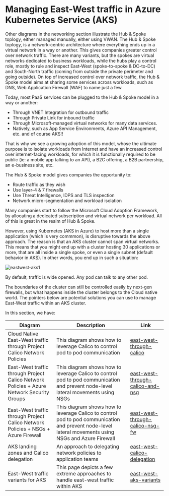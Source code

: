 # Managing East-West traffic in Azure Kubernetes Service (AKS)

Other diagrams in the networking section illustrate the Hub & Spoke toplogy, either managed manually, either using VWAN. The Hub & Spoke toplogy, is a network-centric architecture where everything ends up in a virtual network in a way or another. This gives companies greater control over network traffic. There are many variants, but the spokes are virtual networks dedicated to business workloads, while the hubs play a control role, mostly to rule and inspect East-West  (spoke-to-spoke & DC-to-DC) and South-North traffic (coming from outside the private perimeter and going outside).  On top of increased control over network traffic, the Hub & Spoke model aims at sharing some services across workloads, such as DNS, Web Application Firewall (WAF) to name just a few.

Today, most PaaS services can be plugged to the Hub & Spoke model in a way or another:

- Through VNET Integration for outbound traffic
- Through Private Link for inbound traffic
- Through Microsoft-managed virtual networks for many data services.
- Natively, such as App Service Environments, Azure API Management, etc. and of course AKS!!

That is why we see a growing adoption of this model, whose the ultimate purpose is to isolate workloads from Internet and have an increased control over internet-facing workloads, for which it is functionally required to be public (ie: a mobile app talking to an API), a B2C offering, a B2B partnership, an e-business site, etc.

The Hub & Spoke model gives companies the opportunity to:

- Route traffic as they wish
- Use layer-4 & 7 firewalls
- Use Threat Intelligence, IDPS and TLS inspection
- Network micro-segmentation and workload isolation

Many companies start to follow the Microsoft Cloud Adoption Framework, by allocating a dedicated subscription and virtual network per workload. All of this is great in the realm of Hub & Spoke.

However, using Kubernetes (AKS in Azure) to host more than a single application (which is very commmon), is disruptive towards the above approach. The reason is that an AKS cluster cannot span virtual networks. This means that you might end up with a cluster hosting 30 applications or more, that are all inside a single spoke, or even a single subnet (default behavior in AKS).  In other words, you end up in such a situation:

![eastwest-aks1](https://github.com/stephaneey/azure-and-k8s-architecture/blob/main/networking/images/aks-east-west.png)

By default, traffic is wide opened. Any pod can talk to any other pod.

The boundaries of the cluster can still be controlled easily by next-gen firewalls, but what happens inside the cluster belongs to the Cloud native world. The pointers below are potential solutions you can use to manage East-West traffic within an AKS cluster.

In this section, we have:

| Diagram | Description |Link
| ----------- | ----------- | ----------- |
| Cloud Native East-West traffic through Project Calico Network Policies | This diagram shows how to leverage Calico to control pod to pod communication|[east-west-through-calico](./east-west-through-calico.md) |
| East-West traffic through Project Calico Network Policies + Azure Network Security Groups| This diagram shows how to leverage Calico to control pod to pod communication and prevent node-level lateral movements using NSGs|[east-west-through-calico-and-nsg](./east-west-through-calico-and-nsg.md) |
| East-West traffic through Project Calico Network Policies + NSGs + Azure Firewall| This diagram shows how to leverage Calico to control pod to pod communication and prevent node-level lateral movements using NSGs and Azure Firewall|[east-west-through-calico-nsg-fw](./east-west-through-calico-nsg-fw.md) |
| AKS landing zones and Calico delegation| An approach to delegating network policies to application teams|[east-west-calico-delegation](./east-west-shared-calico.md) |
| East-West traffic variants for AKS| This page depicts a few extreme approaches to handle east-west traffic within AKS|[east-west-aks-variants](./east-west-aks-variants.md) |